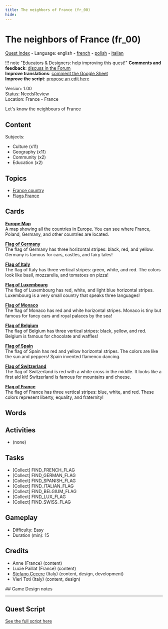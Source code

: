 ```yaml
---
title: The neighbors of France (fr_00)
hide:
---
```


# The neighbors of France (fr_00)
[Quest Index](./index.md) - Language: english - [french](./fr_00.fr.md) - [polish](./fr_00.pl.md) - [italian](./fr_00.it.md)

!!! note "Educators & Designers: help improving this quest!"
    **Comments and feedback**: [discuss in the Forum](https://vgwb.discourse.group/t/fr-00-the-neighbors-of-france/22)  
    **Improve translations**: [comment the Google Sheet](https://docs.google.com/spreadsheets/d/1FPFOy8CHor5ArSg57xMuPAG7WM27-ecDOiU-OmtHgjw/edit?gid=1233127135#gid=1233127135)  
    **Improve the script**: [propose an edit here](https://github.com/vgwb/Antura/blob/main/Assets/_discover/_quests/FR_00%20Geo%20France/FR_00%20Geo%20France%20-%20Yarn%20Script.yarn)  

Version: 1.00  
Status: NeedsReview  
Location: France - France

Let's know the neighbours of France

## Content
Subjects: 

  - Culture (x11)
  - Geography (x11)
  - Community (x2)
  - Education (x2)

## Topics
- [France country](../topics/index.md#france)
- [Flags France](../topics/index.md#flags)


## Cards
**[Europe Map](../cards/index.md#concept_europe_map)**  
A map showing all the countries in Europe. You can see where France, Poland, Germany, and other countries are located.  

**[Flag of Germany](../cards/index.md#flag_germany)**  
The flag of Germany has three horizontal stripes: black, red, and yellow. Germany is famous for cars, castles, and fairy tales!  

**[Flag of Italy](../cards/index.md#flag_italy)**  
The flag of Italy has three vertical stripes: green, white, and red. The colors look like basil, mozzarella, and tomatoes on pizza!  

**[Flag of Luxembourg](../cards/index.md#flag_luxembourg)**  
The flag of Luxembourg has red, white, and light blue horizontal stripes. Luxembourg is a very small country that speaks three languages!  

**[Flag of Monaco](../cards/index.md#flag_monaco)**  
The flag of Monaco has red and white horizontal stripes. Monaco is tiny but famous for fancy cars and royal palaces by the sea!  

**[Flag of Belgium](../cards/index.md#flag_belgium)**  
The flag of Belgium has three vertical stripes: black, yellow, and red. Belgium is famous for chocolate and waffles!  

**[Flag of Spain](../cards/index.md#flag_spain)**  
The flag of Spain has red and yellow horizontal stripes. The colors are like the sun and peppers! Spain invented flamenco dancing.  

**[Flag of Switzerland](../cards/index.md#flag_switzerland)**  
The flag of Switzerland is red with a white cross in the middle. It looks like a first aid kit! Switzerland is famous for mountains and cheese.  

**[Flag of France](../cards/index.md#flag_france)**  
The flag of France has three vertical stripes: blue, white, and red. These colors represent liberty, equality, and fraternity!  

## Words
## Activities
- (none)

## Tasks
- [Collect] FIND_FRENCH_FLAG
- [Collect] FIND_GERMAN_FLAG
- [Collect] FIND_SPANISH_FLAG
- [Collect] FIND_ITALIAN_FLAG
- [Collect] FIND_BELGIUM_FLAG
- [Collect] FIND_LUX_FLAG
- [Collect] FIND_SWISS_FLAG
## Gameplay
- Difficulty: Easy
- Duration (min): 15
## Credits
- Anne (France) (content)
- Lucie Paillat (France) (content)
- [Stefano Cecere](https://stefanocecere.com) (Italy) (content, design, development)
- Vieri Toti (Italy) (content, design)

## Game Design notes



---

## Quest Script

[See the full script here](./fr_00-script.md)
